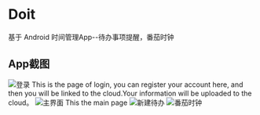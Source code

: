 # Doit 
基于 Android 时间管理App--待办事项提醒，番茄时钟

## App截图
![登录](https://github.com/LeeLulin/ToDoList/blob/master/pic/device-2018-09-27-200612.png)
This is the page of login, you can register your account here, and then you will be linked to the cloud.Your information will be uploaded to the cloud。
![主界面](https://github.com/LeeLulin/ToDoList/blob/master/pic/device-2018-09-27-201432.png)
This the main page
![新建待办](https://github.com/LeeLulin/ToDoList/blob/master/pic/device-2018-09-28-190951.png)
![番茄时钟](https://github.com/LeeLulin/ToDoList/blob/master/pic/device-2018-09-27-201607.png)
